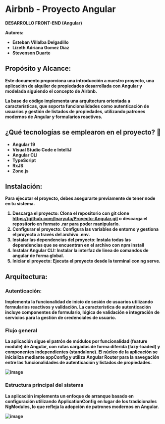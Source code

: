 # Airbnb - Proyecto Angular 

<b>DESARROLLO FRONT-END (Angular)<br>

<b>Autores: 

 - Esteban Villalba Delgadillo
 - Lizeth Adriana Gomez Díaz
 - Stevenson Duarte

## Propósito y Alcance:

Este documento proporciona una introducción a nuestro proyecto, una aplicación de alquiler de propiedades desarrollada con Angular y modelada siguiendo el concepto de Airbnb.

La base de código implementa una arquitectura orientada a características, que soporta funcionalidades como autenticación de usuarios y gestión de listados de propiedades, utilizando patrones modernos de Angular y formularios reactivos.


## ¿Qué tecnologías se emplearon en el proyecto? 🤖

- Angular 19
- Visual Studio Code e IntelliJ
- Angular CLI
- TypeScript
- RxJS
- Zone.js

## Instalación: 

Para ejecutar el proyecto, debes asegurarte previamente de tener node en tu sistema.

1. Descarga el proyecto: Clona el repositorio con git clone https://github.com/Inaryuta/Proyecto-Angular.git o descarga el repositorio en formato .rar para poder manipularlo.
2. Configurar el proyecto: Configura las variables de entorno y gestiona el proyecto a través del archivo .env.
3. Instalar las dependencias del proyecto: Instala todas las dependencias que se encuentran en el archivo con npm install
4. Instalar Angular CLI: Instalar la interfaz de linea de comandos de angular de forma global.
5. Iniciar el proyecto: Ejecuta el proyecto desde la terminal con ng serve.

## Arquitectura:

### Autenticación:

Implementa la funcionalidad de inicio de sesión de usuarios utilizando formularios reactivos y validación. La característica de autenticación incluye componentes de formulario, lógica de validación e integración de servicios para la gestión de credenciales de usuario.

### Flujo general 

La aplicación sigue el patrón de módulos por funcionalidad (feature module) de Angular, con rutas cargadas de forma diferida (lazy-loaded) y componentes independientes (standalone). El núcleo de la aplicación se inicializa mediante appConfig y utiliza Angular Router para la navegación entre las funcionalidades de autenticación y listados de propiedades.

  ![image](https://github.com/user-attachments/assets/74247e38-5010-4f17-a43b-c8be571f89c7)

### Estructura principal del sistema 

La aplicación implementa un enfoque de arranque basado en configuración utilizando ApplicationConfig en lugar de los tradicionales NgModules, lo que refleja la adopción de patrones modernos en Angular.

  ![image](https://github.com/user-attachments/assets/eaf75b24-9760-4fff-85f2-17481285f9dd)




